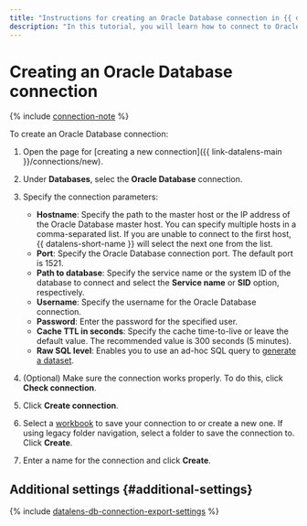 ```yaml
---
title: "Instructions for creating an Oracle Database connection in {{ datalens-full-name }}"
description: "In this tutorial, you will learn how to connect to Oracle Database in {{ datalens-full-name }}."
---
```


# Creating an Oracle Database connection

{% include [connection-note](../../../_includes/datalens/datalens-connection-note.md) %}

To create an Oracle Database connection:

1. Open the page for [creating a new connection]({{ link-datalens-main }}/connections/new).
1. Under **Databases**, selec the **Oracle Database** connection.
1. Specify the connection parameters:

   * **Hostname**: Specify the path to the master host or the IP address of the Oracle Database master host. You can specify multiple hosts in a comma-separated list. If you are unable to connect to the first host, {{ datalens-short-name }} will select the next one from the list.
   * **Port**: Specify the Oracle Database connection port. The default port is 1521.
   * **Path to database**: Specify the service name or the system ID of the database to connect and select the **Service name** or **SID** option, respectively.
   * **Username**: Specify the username for the Oracle Database connection.
   * **Password**: Enter the password for the specified user.
   * **Cache TTL in seconds**: Specify the cache time-to-live or leave the default value. The recommended value is 300 seconds (5 minutes).
   * **Raw SQL level**: Enables you to use an ad-hoc SQL query to [generate a dataset](../../concepts/dataset/settings.md#sql-request-in-datatset).

1. (Optional) Make sure the connection works properly. To do this, click **Check connection**.
1. Click **Create connection**.


1. Select a [workbook](../../workbooks-collections/index.md) to save your connection to or create a new one. If using legacy folder navigation, select a folder to save the connection to. Click **Create**.


1. Enter a name for the connection and click **Create**.

## Additional settings {#additional-settings}

{% include [datalens-db-connection-export-settings](../../../_includes/datalens/operations/datalens-db-connection-export-settings.md) %}
